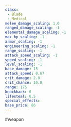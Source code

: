 ```yaml
---
class: 
 - Blade
 - Medical
melee_damage_scaling: 1.0
ranged_damage_scaling: -1
elemental_damage_scaling: -1
max_hp_scaling: -1
armor_scaling: -1
engineering_scaling: -1
range_scaling: -1
attack_speed_scaling: -1
speed_scaling: -1
level_scaling: -1
base_damage: 15
attack_speed: 0.67
crit_damage: 2.0
crit_chance: 10.0
range: 175
knockback: 0
lifesteal: 0.5
special_effects: 
base_price: 86
---
```

#weapon
